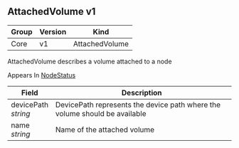 ## AttachedVolume v1

Group        | Version     | Kind
------------ | ---------- | -----------
Core | v1 | AttachedVolume



AttachedVolume describes a volume attached to a node

<aside class="notice">
Appears In  <a href="#nodestatus-v1">NodeStatus</a> </aside>

Field        | Description
------------ | -----------
devicePath <br /> *string*  | DevicePath represents the device path where the volume should be available
name <br /> *string*  | Name of the attached volume

